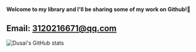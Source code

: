 #### Welcome to my library and I'll be sharing some of my work on Github!👋

## Email: 3120216671@qq.com

![Dusai's GitHub stats](https://github-readme-stats.vercel.app/api?username=dddjx-Qian&show_icons=true&theme=radical)
